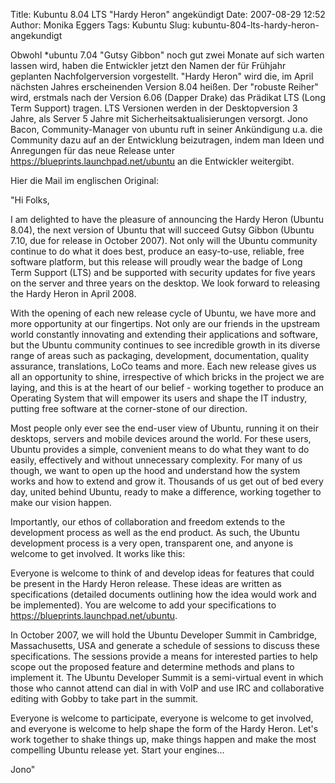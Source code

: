 Title: Kubuntu 8.04 LTS "Hardy Heron" angekündigt
Date: 2007-08-29 12:52
Author: Monika Eggers
Tags: Kubuntu
Slug: kubuntu-804-lts-hardy-heron-angekundigt

Obwohl \*ubuntu 7.04 "Gutsy Gibbon" noch gut zwei Monate auf sich warten
lassen wird, haben die Entwickler jetzt den Namen der für Frühjahr
geplanten Nachfolgerversion vorgestellt. "Hardy Heron" wird die, im
April nächsten Jahres erscheinenden Version 8.04 heißen. Der "robuste
Reiher" wird, erstmals nach der Version 6.06 (Dapper Drake) das Prädikat
LTS (Long Term Support) tragen. LTS Versionen werden in der
Desktopversion 3 Jahre, als Server 5 Jahre mit
Sicherheitsaktualisierungen versorgt. Jono Bacon, Community-Manager von
ubuntu ruft in seiner Ankündigung u.a. die Community dazu auf an der
Entwicklung beizutragen, indem man Ideen und Anregungen für das neue
Release unter <https://blueprints.launchpad.net/ubuntu> an die
Entwickler weitergibt.



<!--break--><!--break-->

Hier die Mail im englischen Original:


"Hi Folks,


I am delighted to have the pleasure of announcing the Hardy Heron
(Ubuntu 8.04), the next version of Ubuntu that will succeed Gutsy Gibbon
(Ubuntu 7.10, due for release in October 2007). Not only will the Ubuntu
community continue to do what it does best, produce an easy-to-use,
reliable, free software platform, but this release will proudly wear the
badge of Long Term Support (LTS) and be supported with security updates
for five years on the server and three years on the desktop. We look
forward to releasing the Hardy Heron in April 2008.


With the opening of each new release cycle of Ubuntu, we have more and
more opportunity at our fingertips. Not only are our friends in the
upstream world constantly innovating and extending their applications
and software, but the Ubuntu community continues to see incredible
growth in its diverse range of areas such as packaging, development,
documentation, quality assurance, translations, LoCo teams and more.
Each new release gives us all an opportunity to shine, irrespective of
which bricks in the project we are laying, and this is at the heart of
our belief - working together to produce an Operating System that will
empower its users and shape the IT industry, putting free software at
the corner-stone of our direction.


Most people only ever see the end-user view of Ubuntu, running it on
their desktops, servers and mobile devices around the world. For these
users, Ubuntu provides a simple, convenient means to do what they want
to do easily, effectively and without unnecessary complexity. For many
of us though, we want to open up the hood and understand how the system
works and how to extend and grow it. Thousands of us get out of bed
every day, united behind Ubuntu, ready to make a difference, working
together to make our vision happen.


Importantly, our ethos of collaboration and freedom extends to the
development process as well as the end product. As such, the Ubuntu
development process is a very open, transparent one, and anyone is
welcome to get involved. It works like this:


Everyone is welcome to think of and develop ideas for features that
could be present in the Hardy Heron release. These ideas are written as
specifications (detailed documents outlining how the idea would work and
be implemented). You are welcome to add your specifications to
<https://blueprints.launchpad.net/ubuntu>.


In October 2007, we will hold the Ubuntu Developer Summit in Cambridge,
Massachusetts, USA and generate a schedule of sessions to discuss these
specifications. The sessions provide a means for interested parties to
help scope out the proposed feature and determine methods and plans to
implement it. The Ubuntu Developer Summit is a semi-virtual event in
which those who cannot attend can dial in with VoIP and use IRC and
collaborative editing with Gobby to take part in the summit.


Everyone is welcome to participate, everyone is welcome to get involved,
and everyone is welcome to help shape the form of the Hardy Heron. Let's
work together to shake things up, make things happen and make the most
compelling Ubuntu release yet. Start your engines...


Jono"




